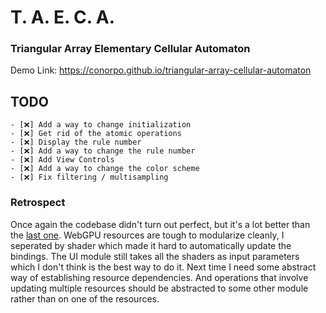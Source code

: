 # T. A. E. C. A.
### Triangular Array Elementary Cellular Automaton

Demo Link: https://conorpo.github.io/triangular-array-cellular-automaton

## TODO
```
- [❌] Add a way to change initialization
- [❌] Get rid of the atomic operations
- [❌] Display the rule number
- [❌] Add a way to change the rule number
- [❌] Add View Controls
- [❌] Add a way to change the color scheme
- [❌] Fix filtering / multisampling
```

### Retrospect
Once again the codebase didn't turn out perfect, but it's a lot better than the [last one](https://github.com/conorpo/marching-cubes-webgpu). WebGPU resources are tough to modularize cleanly, I seperated by shader which made it hard to automatically update the bindings. The UI module still takes all the shaders as input parameters which I don't think is the best way to do it. Next time I need some abstract way of establishing resource dependencies. And operations that involve updating multiple resources should be abstracted to some other module rather than on one of the resources.


<!-- ✔️ -->